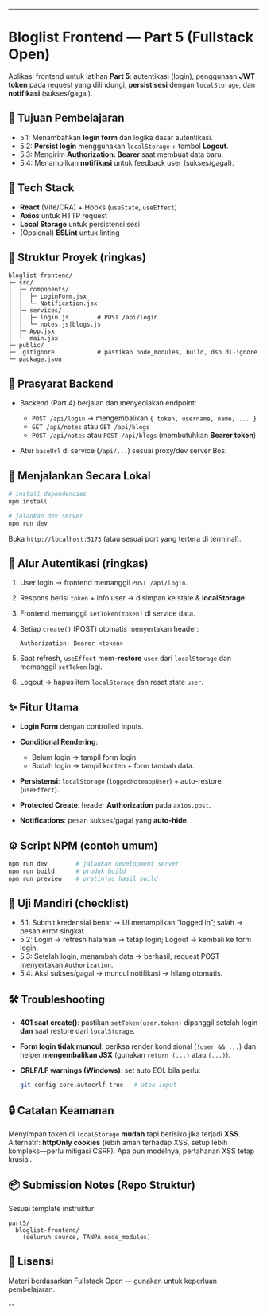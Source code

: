 ---

# Bloglist Frontend — Part 5 (Fullstack Open)

Aplikasi frontend untuk latihan **Part 5**: autentikasi (login), penggunaan **JWT token** pada request yang dilindungi, **persist sesi** dengan `localStorage`, dan **notifikasi** (sukses/gagal).

## 🎯 Tujuan Pembelajaran

* 5.1: Menambahkan **login form** dan logika dasar autentikasi.
* 5.2: **Persist login** menggunakan `localStorage` + tombol **Logout**.
* 5.3: Mengirim **Authorization: Bearer <token>** saat membuat data baru.
* 5.4: Menampilkan **notifikasi** untuk feedback user (sukses/gagal).

## 🧱 Tech Stack

* **React** (Vite/CRA) + Hooks (`useState`, `useEffect`)
* **Axios** untuk HTTP request
* **Local Storage** untuk persistensi sesi
* (Opsional) **ESLint** untuk linting

## 📁 Struktur Proyek (ringkas)

```
bloglist-frontend/
├─ src/
│  ├─ components/
│  │  ├─ LoginForm.jsx
│  │  └─ Notification.jsx
│  ├─ services/
│  │  ├─ login.js        # POST /api/login
│  │  └─ notes.js|blogs.js
│  ├─ App.jsx
│  └─ main.jsx
├─ public/
├─ .gitignore            # pastikan node_modules, build, dsb di-ignore
└─ package.json
```

## 🔌 Prasyarat Backend

* Backend (Part 4) berjalan dan menyediakan endpoint:

  * `POST /api/login` → mengembalikan `{ token, username, name, ... }`
  * `GET /api/notes` atau `GET /api/blogs`
  * `POST /api/notes` atau `POST /api/blogs` (membutuhkan **Bearer token**)
* Atur `baseUrl` di service (`/api/...`) sesuai proxy/dev server Bos.

## 🚀 Menjalankan Secara Lokal

```bash
# install dependencies
npm install

# jalankan dev server
npm run dev
```

Buka `http://localhost:5173` (atau sesuai port yang tertera di terminal).

## 🔐 Alur Autentikasi (ringkas)

1. User login → frontend memanggil `POST /api/login`.
2. Respons berisi `token` + info user → disimpan ke state & **localStorage**.
3. Frontend memanggil `setToken(token)` di service data.
4. Setiap `create()` (POST) otomatis menyertakan header:

   ```
   Authorization: Bearer <token>
   ```
5. Saat refresh, `useEffect` mem-**restore** `user` dari `localStorage` dan memanggil `setToken` lagi.
6. Logout → hapus item `localStorage` dan reset state `user`.

## ✨ Fitur Utama

* **Login Form** dengan controlled inputs.
* **Conditional Rendering**:

  * Belum login → tampil form login.
  * Sudah login → tampil konten + form tambah data.
* **Persistensi**: `localStorage` (`loggedNoteappUser`) + auto-restore (`useEffect`).
* **Protected Create**: header **Authorization** pada `axios.post`.
* **Notifications**: pesan sukses/gagal yang **auto-hide**.

## ⚙️ Script NPM (contoh umum)

```bash
npm run dev        # jalankan development server
npm run build      # produk build
npm run preview    # pratinjau hasil build
```

## 🧪 Uji Mandiri (checklist)

* 5.1: Submit kredensial benar → UI menampilkan “logged in”; salah → pesan error singkat.
* 5.2: Login → refresh halaman → tetap login; Logout → kembali ke form login.
* 5.3: Setelah login, menambah data → berhasil; request POST menyertakan `Authorization`.
* 5.4: Aksi sukses/gagal → muncul notifikasi → hilang otomatis.

## 🛠️ Troubleshooting

* **401 saat create()**: pastikan `setToken(user.token)` dipanggil setelah login **dan** saat restore dari `localStorage`.
* **Form login tidak muncul**: periksa render kondisional (`!user && ...`) dan helper **mengembalikan JSX** (gunakan `return (...)` atau `(...)`).
* **CRLF/LF warnings (Windows)**: set auto EOL bila perlu:

  ```bash
  git config core.autocrlf true   # atau input
  ```

## 🔒 Catatan Keamanan

Menyimpan token di `localStorage` **mudah** tapi berisiko jika terjadi **XSS**. Alternatif: **httpOnly cookies** (lebih aman terhadap XSS, setup lebih kompleks—perlu mitigasi CSRF). Apa pun modelnya, pertahanan XSS tetap krusial.

## 📦 Submission Notes (Repo Struktur)

Sesuai template instruktur:

```
part5/
  bloglist-frontend/
    (seluruh source, TANPA node_modules)
```

## 📄 Lisensi

Materi berdasarkan Fullstack Open — gunakan untuk keperluan pembelajaran.

--
